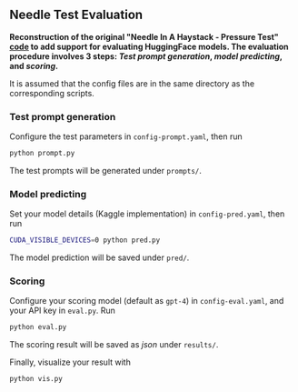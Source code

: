 ## Needle Test Evaluation

**Reconstruction of the original "Needle In A Haystack - Pressure Test" [code](https://github.com/gkamradt/LLMTest_NeedleInAHaystack) to add support for evaluating HuggingFace models. The evaluation procedure involves 3 steps: *Test prompt generation*, *model predicting*, and *scoring*.**

It is assumed that the config files are in the same directory as the corresponding scripts.

### Test prompt generation

Configure the test parameters in `config-prompt.yaml`, then run
```bash
python prompt.py
```
The test prompts will be generated under `prompts/`.

### Model predicting

Set your model details (Kaggle implementation) in `config-pred.yaml`, then run
```bash
CUDA_VISIBLE_DEVICES=0 python pred.py
```
The model prediction will be saved under `pred/`.

### Scoring

Configure your scoring model (default as `gpt-4`) in `config-eval.yaml`, and your API key in `eval.py`. Run
```bash
python eval.py
```
The scoring result will be saved as *json* under `results/`.

Finally, visualize your result with
```bash
python vis.py
```
